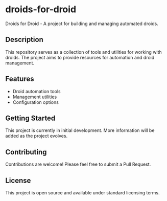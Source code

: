 # droids-for-droid

Droids for Droid - A project for building and managing automated droids.

## Description

This repository serves as a collection of tools and utilities for working with droids. The project aims to provide resources for automation and droid management.

## Features

- Droid automation tools
- Management utilities
- Configuration options

## Getting Started

This project is currently in initial development. More information will be added as the project evolves.

## Contributing

Contributions are welcome! Please feel free to submit a Pull Request.

## License

This project is open source and available under standard licensing terms.
